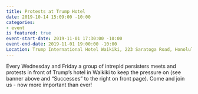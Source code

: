 ```yaml
---
title: Protests at Trump Hotel
date: 2019-10-14 15:09:00 -10:00
categories:
- event
is featured: true
event-start-date: 2019-11-01 17:30:00 -10:00
event-end-date: 2019-11-01 19:00:00 -10:00
Location: Trump International Hotel Waikiki, 223 Saratoga Road, Honolulu, HI 96815
---
```


Every Wednesday and Friday a group of intrepid persisters meets and protests in front of Trump’s hotel in Waikiki to keep the pressure on (see banner above and “Successes” to the right on front page). Come and join us - now more important than ever!